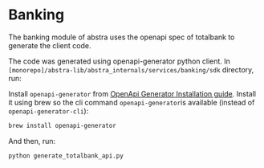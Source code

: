 # Banking

The banking module of abstra uses the openapi spec of totalbank to generate the client code.

The code was generated using openapi-generator python client. In `[monorepo]/abstra-lib/abstra_internals/services/banking/sdk` directory, run:

Install `openapi-generator` from [OpenApi Generator Installation guide](https://openapi-generator.tech/docs/installation). Install it using brew so the cli command `openapi-generator`is available (instead of `openapi-generator-cli`):

```bash
brew install openapi-generator
```

And then, run:

```bash
python generate_totalbank_api.py
```